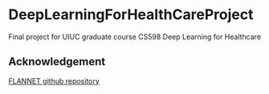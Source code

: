 # DeepLearningForHealthCareProject
Final project for UIUC graduate course CS598 Deep Learning for Healthcare

## Acknowledgement

[FLANNET github repository](https://github.com/qxiaobu/FLANNEL)
